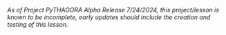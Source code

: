 *As of Project PyTHAGORA Alpha Release 7/24/2024, this project/lesson is known to be incomplete, early updates should include the creation and testing of this lesson.*
